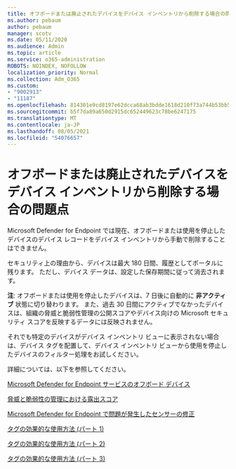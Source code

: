 ```yaml
---
title: オフボードまたは廃止されたデバイスをデバイス インベントリから削除する場合の問題点
ms.author: pebaum
author: pebaum
manager: scotv
ms.date: 05/11/2020
ms.audience: Admin
ms.topic: article
ms.service: o365-administration
ROBOTS: NOINDEX, NOFOLLOW
localization_priority: Normal
ms.collection: Adm_O365
ms.custom:
- "9002913"
- "11187"
ms.openlocfilehash: 814301e9cd8197e62dcca68ab3bdde1618d210f73a744b53bb5af7b861eb02bf
ms.sourcegitcommit: b5f7da89a650d2915dc652449623c78be6247175
ms.translationtype: MT
ms.contentlocale: ja-JP
ms.lasthandoff: 08/05/2021
ms.locfileid: "54076657"
---
```

# <a name="issues-with-removing-an-offboarded-or-decommissioned-device-from-the-device-inventory"></a>オフボードまたは廃止されたデバイスをデバイス インベントリから削除する場合の問題点

Microsoft Defender for Endpoint では現在、オフボードまたは使用を停止したデバイスのデバイス レコードをデバイス インベントリから手動で削除することはできません。

セキュリティ上の理由から、デバイスは最大 180 日間、履歴としてポータルに残ります。 ただし、デバイス データは、設定した保存期間に従って消去されます。

**注**: オフボードまたは使用を停止したデバイスは、7 日後に自動的に **非アクティブ** 状態に切り替わります。 また、過去 30 日間にアクティブでなかったデバイスは、組織の脅威と脆弱性管理の公開スコアやデバイス向けの Microsoft セキュリティ スコアを反映するデータには反映されません。
 
それでも特定のデバイスがデバイス インベントリ ビューに表示されない場合は、デバイス タグを配置して、デバイス インベントリ ビューから使用を停止したデバイスのフィルター処理をお試しください。

詳細については、以下を参照してください。

[Microsoft Defender for Endpoint サービスのオフボード デバイス](/microsoft-365/security/defender-endpoint/offboard-machines.md)

[脅威と脆弱性の管理における露出スコア](/microsoft-365/security/defender-endpoint/tvm-exposure-score.md)

[Microsoft Defender for Endpoint で問題が発生したセンサーの修正](/microsoft-365/security/defender-endpoint/fix-unhealthy-sensors#inactive-devices.md)

[タグの効果的な使用方法 (パート 1)](https://techcommunity.microsoft.com/t5/microsoft-defender-for-endpoint/how-to-use-tagging-effectively-part-1/ba-p/1964058)

[タグの効果的な使用方法 (パート 2)](https://techcommunity.microsoft.com/t5/microsoft-defender-for-endpoint/how-to-use-tagging-effectively-part-2/ba-p/1962008)

[タグの効果的な使用方法 (パート 3)](https://techcommunity.microsoft.com/t5/microsoft-defender-for-endpoint/how-to-use-tagging-effectively-part-3/ba-p/1964073)





